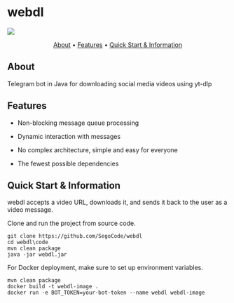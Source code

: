 # webdl

<img  src="https://raw.githubusercontent.com/SegoCode/webdl_bot/main/media/demo.gif">

<p align="center">
  <a href="#about">About</a> •
  <a href="#features">Features</a> •
  <a href="#quick-start--information">Quick Start & Information</a>
</p>


## About
Telegram bot in Java for downloading social media videos using yt-dlp

## Features

- Non-blocking message queue processing

- Dynamic interaction with messages

- No complex architecture, simple and easy for everyone

- The fewest possible dependencies


## Quick Start & Information

webdl accepts a video URL, downloads it, and sends it back to the user as a video message.

Clone and run the project from source code.
```
git clone https://github.com/SegoCode/webdl
cd webdl\code
mvn clean package
java -jar webdl.jar
```

For Docker deployment, make sure to set up environment variables.

```
mvn clean package
docker build -t webdl-image .
docker run -e BOT_TOKEN=your-bot-token --name webdl webdl-image
```

